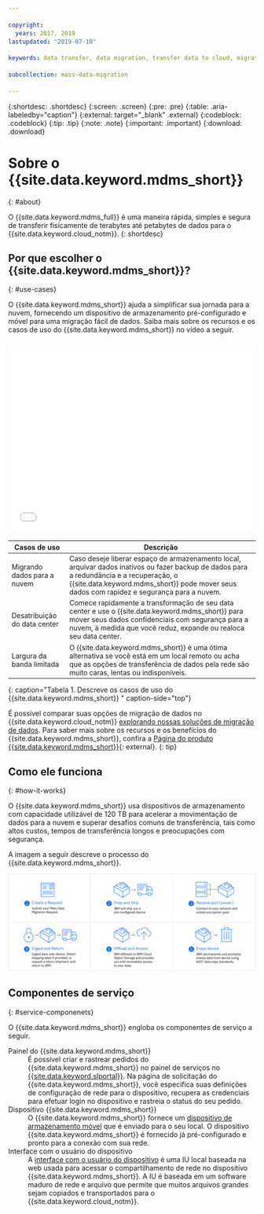 ```yaml
---

copyright:
  years: 2017, 2019
lastupdated: "2019-07-10"

keywords: data transfer, data migration, transfer data to cloud, migrate data, migrate data to cloud, Mass Data Migration

subcollection: mass-data-migration

---
```


{:shortdesc: .shortdesc}
{:screen: .screen}
{:pre: .pre}
{:table: .aria-labeledby="caption"}
{:external: target="_blank" .external}
{:codeblock: .codeblock}
{:tip: .tip}
{:note: .note}
{:important: .important}
{:download: .download}

# Sobre o {{site.data.keyword.mdms_short}}
{: #about}

O {{site.data.keyword.mdms_full}} é uma maneira rápida, simples e segura de transferir fisicamente de terabytes até petabytes de dados para o {{site.data.keyword.cloud_notm}}.
{: shortdesc}

## Por que escolher o {{site.data.keyword.mdms_short}}?
{: #use-cases}

O {{site.data.keyword.mdms_short}} ajuda a simplificar sua jornada para a nuvem, fornecendo um dispositivo de armazenamento pré-configurado e móvel para uma migração fácil de dados. Saiba mais sobre os recursos e os casos de uso do {{site.data.keyword.mdms_short}} no vídeo a seguir.

<iframe class="embed-responsive-item" id="youtubeplayer" title="O Mass Data Migration fornece uma maneira rápida, simples e segura de transferir dados para o IBM Cloud" type="text/html" width="100%" height="390" src="//www.youtube.com/embed/eNSlUoswvss?rel=0" frameborder="0" webkitallowfullscreen mozallowfullscreen allowfullscreen> </iframe>


| Casos de uso| Descrição |
| --- | --- |
| Migrando dados para a nuvem | Caso deseje liberar espaço de armazenamento local, arquivar dados inativos ou fazer backup de dados para a redundância e a recuperação, o {{site.data.keyword.mdms_short}} pode mover seus dados com rapidez e segurança para a nuvem. |
| Desatribuição do data center | Comece rapidamente a transformação de seu data center e use o {{site.data.keyword.mdms_short}} para mover seus dados confidenciais com segurança para a nuvem, à medida que você reduz, expande ou realoca seu data center. |
| Largura da banda limitada | O {{site.data.keyword.mdms_short}} é uma ótima alternativa se você está em um local remoto ou acha que as opções de transferência de dados pela rede são muito caras, lentas ou indisponíveis. |
{: caption="Tabela 1. Descreve os casos de uso do {{site.data.keyword.mdms_short}} " caption-side="top"}

É possível comparar suas opções de migração de dados no {{site.data.keyword.cloud_notm}} [explorando nossas soluções de migração de dados](https://www.ibm.com/cloud/data-migration). Para saber mais sobre os recursos e os benefícios do {{site.data.keyword.mdms_short}}, confira a [Página do produto {{site.data.keyword.mdms_short}}](https://www.ibm.com/cloud/mass-data-migration){: external}.
{: tip}

## Como ele funciona
{: #how-it-works}

O {{site.data.keyword.mdms_short}} usa dispositivos de armazenamento com capacidade utilizável de 120 TB para acelerar a movimentação de dados para a nuvem e superar desafios comuns de transferência, tais como altos custos, tempos de transferência longos e preocupações com segurança.

A imagem a seguir descreve o processo do {{site.data.keyword.mdms_short}}.

![Descreve o processo do Mass Data Migration.](images/mdms-workflow.png)

## Componentes de serviço
{: #service-componenets}

O {{site.data.keyword.mdms_short}} engloba os componentes de serviço a seguir.

<dl>
   <dt>Painel do {{site.data.keyword.mdms_short}}</dt>
      <dd>É possível criar e rastrear pedidos do {{site.data.keyword.mdms_short}} no painel de serviços no <a href="https://control.softlayer.com/" target="_blank" class="external">{{site.data.keyword.slportal}}</a>. Na página de solicitação do {{site.data.keyword.mdms_short}}, você especifica suas definições de configuração de rede para o dispositivo, recupera as credenciais para efetuar login no dispositivo e rastreia o status do seu pedido. </dd>
   <dt>Dispositivo {{site.data.keyword.mdms_short}}</dt>
      <dd>O {{site.data.keyword.mdms_short}} fornece um <a href="/docs/infrastructure/mass-data-migration?topic=mass-data-migration-device-overview">dispositivo de armazenamento móvel</a> que é enviado para o seu local. O dispositivo {{site.data.keyword.mdms_short}} é fornecido já pré-configurado e pronto para a conexão com sua rede.</dd>
   <dt>Interface com o usuário do dispositivo</dt>
      <dd>A <a href="/docs/infrastructure/mass-data-migration?topic=mass-data-migration-access-ui">interface com o usuário do dispositivo</a> é uma IU local baseada na web usada para acessar o compartilhamento de rede no dispositivo {{site.data.keyword.mdms_short}}. A IU é baseada em um software maduro de rede e arquivo que permite que muitos arquivos grandes sejam copiados e transportados para o {{site.data.keyword.cloud_notm}}.</dd>
</dl>










